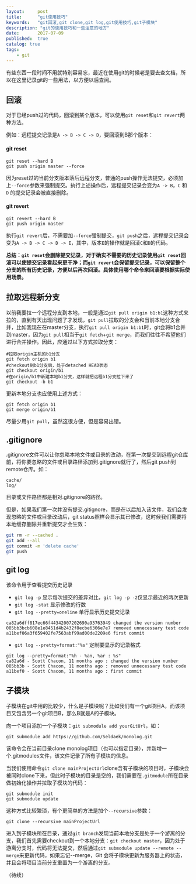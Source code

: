 ```yaml
---
layout:     post
title:      "git使用技巧"
keywords:   "git回滚,git clone,git log,git使用技巧,git子模块" 
description: "git的使用技巧和一些注意的地方"
date:       2017-07-09
published:  true 
catalog: true
tags:
    - git 
---
```


有些东西一段时间不用就特别容易忘，最近在使用git的时候老是要去查文档，所以在这里记录git的一些用法，以方便以后查阅。

## 回滚
对于已经push过的代码，回滚到某个版本，可以使用`git reset`和`git revert`两种方法。

例如：远程提交记录是`A -> B -> C -> D`，要回滚到B那个版本：
#### git reset
```
git reset --hard B
git push origin master --force
```
因为reset过的当前分支版本落后远程分支，普通的push操作无法提交，必须加上`--force`参数来强制提交。执行上述操作后，远程提交记录会变为`A -> B`，`C` 和 `D` 的提交记录会被直接删除。
#### git revert
```
git revert --hard B
git push origin master 
```
执行`git revert`后，不需要加`--force`强制提交，`git push`之后，远程提交记录会变为`A -> B -> C -> D -> E`，其中，版本`E`的操作就是回滚`C`和`D`的代码。

**总结：`git reset`会删除提交记录，对于确实不需要的历史记录使用`git reset`回滚可以使提交记录看起来更干净；而`git revert`会保留提交记录，可以保留整个分支的所有历史记录，方便以后再次回滚。具体使用哪个命令来回滚要根据实际使用场景。**

## 拉取远程新分支
以前我要拉一个远程分支到本地，一般是通过`git pull origin b1:b1`这种方式来拉的，直到有天出现问题了才发现，`git pull`拉取的分支会和当前本地分支合并，比如我现在在master分支，执行`git pull origin b1:b1`时，git会将b1合并到master，因为`git pull`相当于`git fetch`+`git merge`，而我们往往不希望他们进行合并操作。因此，应通过以下方式拉取分支：
```git
#拉取origin主机的b1分支
git fetch origin b1
#checkout到b1分支后，处于detached HEAD状态
git checkout origin/b1
#在origin/b1中新建本地b1分支，这样就把远程b1分支拉下来了
git checkout -b b1
```
更新本地分支也应使用上述方式：
```git
git fetch origin b1
git merge origin/b1
```
尽量少用`git pull`，虽然这很方便，但是容易出错。

## .gitignore
.gitignore文件可以让你忽略本地文件或目录的改动，在第一次提交到远程git仓库前，将你要忽略的文件或目录路径添加到.gitignore就行了，然后git push到remote仓库。如：
```
cache/
log/
```
目录或文件路径都是相对.gitignore的路径。

但是，如果我们第一次并没有提交.gitignore，而是在以后加入该文件，我们会发现忽略的文件或目录改动后，git status照样会显示其已修改，这时候我们需要将本地缓存删除并重新提交才会生效：
```bash
git rm -r --cached .
git add --all
git commit -m 'delete cache'
git push
```

## git log
该命令用于查看提交历史记录

* `git log -p` 显示每次提交的差异对比，`git log -p -2`仅显示最近的两次更新
* `git log -stat` 显示修改的行数
* `git log --pretty=oneline` 单行显示历史提交记录
```
ca82a6dff817ec66f44342007202690a93763949 changed the version number
085bb3bcb608e1e8451d4b2432f8ecbe6306e7e7 removed unnecessary test code
a11bef06a3f659402fe7563abf99ad00de2209e6 first commit
```
* `git log --pretty=format:"%s"` 定制要显示的记录格式
```
git log --pretty=format:"%h - %an, %ar : %s"
ca82a6d - Scott Chacon, 11 months ago : changed the version number
085bb3b - Scott Chacon, 11 months ago : removed unnecessary test code
a11bef0 - Scott Chacon, 11 months ago : first commit
```

## 子模块
子模块在git中用的比较少，什么是子模块呢？比如我们有一个git项目A，而该项目又包含另一个git项目B，那么B就是A的子模块。

向一个项目添加一个子模块：`git submodule add yourGitUrl`，如：
```
git submodule add https://github.com/Seldaek/monolog.git
```
该命令会在当前目录clone monolog项目（也可以指定目录），并新增一个.gitmodules文件，该文件记录了所有子模块的信息。

当我们使用命令`git clone mainProjectUrl`clone含有子模块的项目时，子模块会被同时clone下来，但此时子模块的目录是空的，我们需要在`.gitmodule`所在目录做初始化操作并拉取子模块的代码：
```
git submodule init
git submodule update
```
这种方式比较繁琐，有个更简单的方法是加个`--recursive`参数：
```
git clone --recursive mainProjectUrl
```

进入到子模块所在目录，通过`git branch`发现当前本地分支是处于一个游离的分支，我们首先需要checkout到一个本地分支：`git checkout master`，因为处于游离分支时，代码将无法提交，然后通过`git submodule update --remote --merge`来更新代码，如果忘记--merge，Git 会将子模块更新为服务器上的状态，并且会将项目当前分支重置为一个游离的分支。

（待续）
